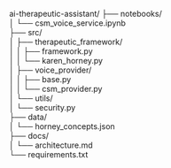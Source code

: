 ai-therapeutic-assistant/
├── notebooks/                 
│   └── csm_voice_service.ipynb  
├── src/                       
│   ├── therapeutic_framework/  
│   │   ├── framework.py       
│   │   └── karen_horney.py    
│   ├── voice_provider/        
│   │   ├── base.py            
│   │   └── csm_provider.py    
│   └── utils/                 
│       └── security.py        
├── data/                      
│   └── horney_concepts.json   
├── docs/                      
│   └── architecture.md        
└── requirements.txt